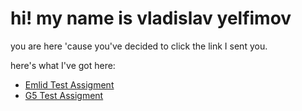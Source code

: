 # hi! my name is vladislav yelfimov

you are here 'cause you've decided to click the link I sent you. 

here's what I've got here:

- [Emlid Test Assigment](emlid_test_assigment.md)
- [G5 Test Assigment](G5_test_assigment.md)
